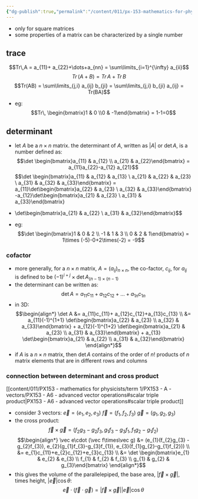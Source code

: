 ```yaml
---
{"dg-publish":true,"permalink":"/content/011/px-153-mathematics-for-physicists/term-2/px-153-k-linear-algebra/px-153-k5-trace-and-determinants/","noteIcon":"1","created":"2024-10-01T18:27:09.417+01:00","updated":"2024-11-26T19:40:08.966+00:00"}
---
```


- only for square matrices
- some properties of a matrix can be characterized by a single number
## trace
$$Tr\,A = a_{11}+ a_{22}+\dots+a_{nn} = \sum\limits_{i=1}^{\infty} a_{ii}$$
$$Tr\,(A+B) = Tr\,A + Tr\,B$$
$$Tr(AB) = \sum\limits_{j,i} a_{ij} b_{ji} = \sum\limits_{j,i} b_{ji} a_{ij} = Tr(BA)$$
- eg: 
$$Tr\, \begin{bmatrix}1 & 0 \\0 & -1\end{bmatrix} = 1-1=0$$
## determinant
- let $A$ be a $n\times n$ matrix. the determinant of $A$, written as $|A|$ or $\det A$, is a number defined as: 
$$\det \begin{bmatrix}a_{11} & a_{12} \\ a_{21} & a_{22}\end{bmatrix} = a_{11}a_{22}-a_{12} a_{21}$$
$$\det \begin{bmatrix}a_{11} & a_{12} & a_{13} \\ a_{21} & a_{22} & a_{23} \\ a_{31} & a_{32} & a_{33}\end{bmatrix} =
a_{11}\det\begin{bmatrix}a_{22} & a_{23} \\ a_{32} & a_{33}\end{bmatrix}
-a_{12}\det\begin{bmatrix}a_{21} & a_{23} \\ a_{31} & a_{33}\end{bmatrix}
+ \det\begin{bmatrix}a_{21} & a_{22} \\ a_{31} & a_{32}\end{bmatrix}$$

- eg: 
$$\det \begin{bmatrix}1 & 0 & 2 \\ -1 & 1 & 3 \\ 0 & 2 & 1\end{bmatrix} = 1\times (-5)-0+2\times(-2) = -9$$
### cofactor
- more generally, for a $n\times n$ matrix, $A=(a_{ij})_{n\times n}$, the co-factor, $c_{ij}$, for $a_{ij}$ is defined to be $(-1)^{i+j}\times \det A_{(n-1)\times(n-1)}$ 
- the determinant can be written as: 
$$\det A = a_{11}c_{11}+a_{12}c_{12}+\dots +a_{1n}c_{1n}$$
- in 3D: 
$$\begin{align*}
	\det A &= a_{11}c_{11}+ a_{12}c_{12}+a_{13}c_{13} \\
	&= a_{11}(-1)^{1+1} \det\begin{bmatrix}a_{22} & a_{23} \\ a_{32} & a_{33}\end{bmatrix} + a_{12}(-1)^{1+2} \det\begin{bmatrix}a_{21} & a_{23} \\ a_{31} & a_{33}\end{bmatrix} + a_{13} \det\begin{bmatrix}a_{21} & a_{22} \\ a_{31} & a_{32}\end{bmatrix}
\end{align*}$$
- if $A$ is a $n\times n$ matrix, then $\det A$ contains of the order of $n!$ products of $n$ matrix elements that are in different rows and columns
### connection between determinant and cross product
[[content/011/PX153 - mathematics for physicists/term 1/PX153 - A - vectors/PX153 - A6 - advanced vector operations#scalar triple product\|PX153 - A6 - advanced vector operations#scalar triple product]]
- consider 3 vectors:
	 $\vec e = (e_{1},e_{2}, e_{3})$
	 ${} \vec f = (f_{1},f_{2}, f_{3}) {}$
	 $\vec g = (g_{1},g_{2}, g_{3})$
- the cross product: 
$$\vec f\times \vec g = (f_{2}g_{3}-g_{2}f_{3}, g_{1}f_{3}-g_{3}f_{1}, f_{1}g_{2}-g_{1}f_{2})$$
$$\begin{align*}
	\vec e\cdot (\vec f\times\vec g) &= (e_{1}(f_{2}g_{3} - g_{2}f_{3}), e_{2}(g_{1}f_{3}-g_{3}f_{1}), e_{3}(f_{1}g_{2}-g_{1}f_{2})) \\
	&= e_{1}c_{11}+e_{2}c_{12}+e_{3}c_{13} \\
	&= \det \begin{bmatrix}e_{1} & e_{2} & e_{3} \\ f_{1} & f_{2} & f_{3} \\ g_{1} & g_{2} & g_{3}\end{bmatrix}
\end{align*}$$
- this gives the volume of the parallelepiped, the base area, $|\vec f\times \vec g|$, times height, $|\vec e|\cos\theta$: 
$$\vec e \cdot (\vec f\cdot \vec g) = |\vec f\times \vec g| |\vec e|\cos\theta
$$
